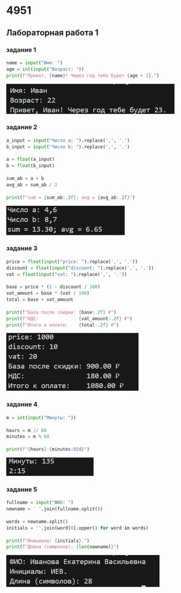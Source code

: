 # 4951

## Лабораторная работа 1

### задание 1

``` python
name = input("Имя: ")
age = int(input("Возраст: "))
print(f"Привет, {name}! Через год тебе будет {age + 1}.")
```
![img1](/images/lab1/ex1.png)

### задание 2

``` python
a_input = input("Число a: ").replace(',', '.')
b_input = input("Число b: ").replace(',', '.')

a = float(a_input)
b = float(b_input)

sum_ab = a + b
avg_ab = sum_ab / 2

print(f"sum = {sum_ab:.2f}; avg = {avg_ab:.2f}")
```
![img2](/images/lab1/ex2.png)

### задание 3

``` python
price = float(input("price: ").replace(',', '.'))
discount = float(input("discount: ").replace(',', '.'))
vat = float(input("vat: ").replace(',', '.'))

base = price * (1 - discount / 100)
vat_amount = base * (vat / 100)
total = base + vat_amount

print(f"База после скидки: {base:.2f} ₽")
print(f"НДС:               {vat_amount:.2f} ₽")
print(f"Итого к оплате:    {total:.2f} ₽")
```
![img3](/images/lab1/ex3.png)

### задание 4

``` python
m = int(input("Минуты: "))

hours = m // 60
minutes = m % 60

print(f"{hours}:{minutes:02d}")
```
![img4](/images/lab1/ex4.png)

### задание 5

``` python
fullname = input("ФИО: ")
newname = ' '.join(fullname.split())

words = newname.split()
initials = ''.join(word[0].upper() for word in words)

print(f"Инициалы: {initials}.")
print(f"Длина (символов): {len(newname)}")
```
![img5](/images/lab1/ex5.png)